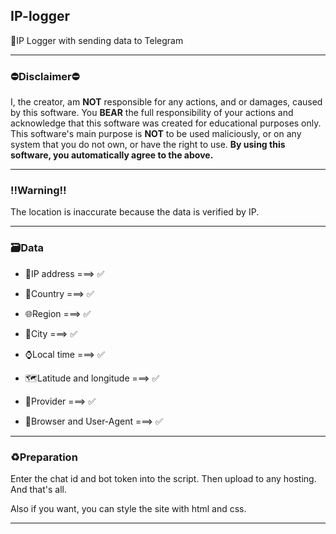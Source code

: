 IP-logger
---
📡IP Logger with sending data to Telegram

---
### ⛔Disclaimer⛔

I, the creator, am __NOT__ responsible for any actions, and or damages, caused by this software. You __BEAR__ the full responsibility of your actions and acknowledge that this software was created for educational purposes only. This software's main purpose is __NOT__ to be used maliciously, or on any system that you do not own, or have the right to use. __By using this software, you automatically agree to the above.__

---
### ‼Warning‼

The location is inaccurate because the data is verified by IP.

---
### 🗃Data

* 📡IP address ===> ✅

* 🏴Country ===> ✅

* 🌐Region ===> ✅

* 🌇City ===> ✅

* ⌚Local time ===> ✅

* 🗺Latitude and longitude ===> ✅

* 📶Provider ===> ✅

* 🧭Browser and User-Agent ===> ✅

---

### ♻Preparation

Enter the chat id and bot token into the script.
Then upload to any hosting.
And that's all.

Also if you want, you can style the site with html and css.

---

